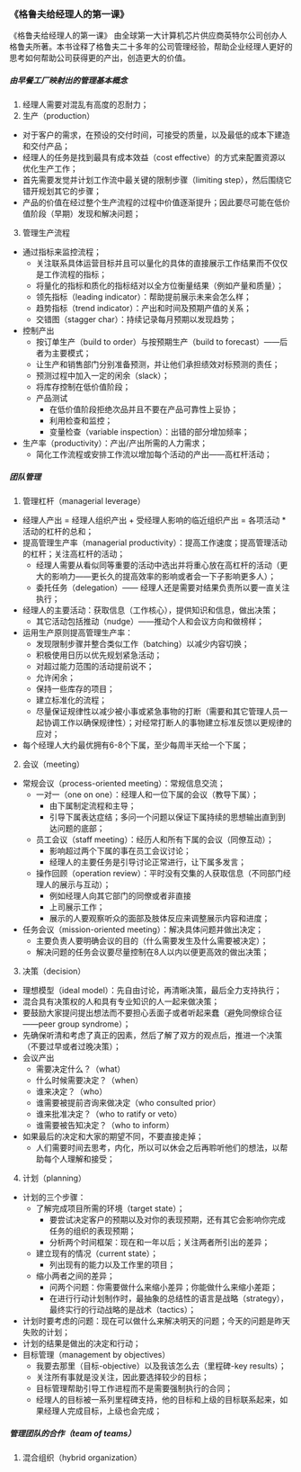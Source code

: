 ### 《格鲁夫给经理人的第一课》

《格鲁夫给经理人的第一课》 由全球第一大计算机芯片供应商英特尔公司创办人格鲁夫所著。本书诠释了格鲁夫二十多年的公司管理经验，帮助企业经理人更好的思考如何帮助公司获得更的产出，创造更大的价值。

##### 由早餐工厂映射出的管理基本概念
1. 经理人需要对混乱有高度的忍耐力；
2. 生产（production）
  - 对于客户的需求，在预设的交付时间，可接受的质量，以及最低的成本下建造和交付产品；
  - 经理人的任务是找到最具有成本效益（cost effective）的方式来配置资源以优化生产工作；
  - 首先需要发觉并计划工作流中最关键的限制步骤（limiting step），然后围绕它错开规划其它的步骤；
  - 产品的价值在经过整个生产流程的过程中价值逐渐提升；因此要尽可能在低价值阶段（早期）发现和解决问题；
3. 管理生产流程
  - 通过指标来监控流程；
    - 关注联系具体运营目标并且可以量化的具体的直接展示工作结果而不仅仅是工作流程的指标；
    - 将量化的指标和质化的指标结对以全方位衡量结果（例如产量和质量）；
    - 领先指标（leading indicator）：帮助提前展示未来会怎么样；
    - 趋势指标（trend indicator）：产出和时间及预期产值的关系；
    - 交错图（stagger char）：持续记录每月预期以发现趋势；
  - 控制产出
    - 按订单生产（build to order）与按预期生产（build to forecast）——后者为主要模式；
    - 让生产和销售部门分别准备预测，并让他们承担绩效对标预测的责任；
    - 预测过程中加入一定的闲余（slack）；
    - 将库存控制在低价值阶段；
    - 产品测试
      - 在低价值阶段拒绝次品并且不要在产品可靠性上妥协；
      - 利用检查和监控；
      - 变量检查（variable inspection）：出错的部分增加频率；
  - 生产率（productivity）：产出/产出所需的人力需求；
    - 简化工作流程或安排工作流以增加每个活动的产出——高杠杆活动；
     

##### 团队管理
1. 管理杠杆（managerial leverage）
  - 经理人产出 = 经理人组织产出 + 受经理人影响的临近组织产出 = 各项活动 * 活动的杠杆的总和；
  - 提高管理生产率（managerial productivity）：提高工作速度；提高管理活动的杠杆；关注高杠杆的活动；
    - 经理人需要从看似同等重要的活动中选出并将重心放在高杠杆的活动（更大的影响力——更长久的提高效率的影响或者会一下子影响更多人）；
    - 委托任务（delegation）—— 经理人还是需要对结果负责所以要一直关注执行； 
  - 经理人的主要活动：获取信息（工作核心），提供知识和信息，做出决策；
    - 其它活动包括推动（nudge）——推动个人和会议方向和做榜样；
  - 运用生产原则提高管理生产率：
    - 发现限制步骤并整合类似工作（batching）以减少内容切换；
    - 积极使用日历以优先规划紧急活动；
    - 对超过能力范围的活动提前说不；
    - 允许闲余；
    - 保持一些库存的项目；
    - 建立标准化的流程；
    - 尽量保证规律性以减少被小事或紧急事物的打断（需要和其它管理人员一起协调工作以确保规律性）；对经常打断人的事物建立标准反馈以更规律的应对； 
  - 每个经理人大约最优拥有6-8个下属，至少每周半天给一个下属；

2. 会议（meeting）
  - 常规会议（process-oriented meeting）：常规信息交流；
    - 一对一（one on one）：经理人和一位下属的会议（教导下属）；
      - 由下属制定流程和主导；
      - 引导下属表达症结；多问一个问题以保证下属持续的思想输出直到到达问题的底部；
    - 员工会议（staff meeting）：经历人和所有下属的会议（同僚互动）；
      - 影响超过两个下属的事在员工会议讨论；
      - 经理人的主要任务是引导讨论正常进行，让下属多发言；
    - 操作回顾（operation review）：平时没有交集的人获取信息（不同部门经理人的展示与互动）；
      - 例如经理人向其它部门的同僚或者非直接
      - 上司展示工作；
      - 展示的人要观察听众的面部及肢体反应来调整展示内容和进度；
  - 任务会议（mission-oriented meeting）：解决具体问题并做出决定；
    - 主要负责人要明确会议的目的（什么需要发生及什么需要被决定）；
    - 解决问题的任务会议要尽量控制在8人以内以便更高效的做出决策；
   
3. 决策（decision）
  - 理想模型（ideal model）：先自由讨论，再清晰决策，最后全力支持执行；
  - 混合具有决策权的人和具有专业知识的人一起来做决策；
  - 要鼓励大家提问提出想法而不要担心丢面子或者听起来蠢（避免同僚综合征——peer group syndrome）；
  - 先确保听清和考虑了真正的因素，然后了解了双方的观点后，推进一个决策（不要过早或者过晚决策）；
  - 会议产出
    - 需要决定什么？（what）
    - 什么时候需要决定？（when）
    - 谁来决定？（who）
    - 谁需要被提前咨询来做决定（who consulted prior）
    - 谁来批准决定？（who to ratify or veto）
    - 谁需要被告知决定？（who to inform）
  - 如果最后的决定和大家的期望不同，不要直接走掉；
    - 人们需要时间去思考，内化，所以可以休会之后再聆听他们的想法，以帮助每个人理解和接受； 

4. 计划（planning）
  - 计划的三个步骤：
    - 了解完成项目所需的环境（target state）；
      - 要尝试决定客户的预期以及对你的表现预期，还有其它会影响你完成任务的组织的表现预期；
      - 分析两个时间框架：现在和一年以后；关注两者所引出的差异；
    - 建立现有的情况（current state）；
      - 列出现有的能力以及工作里的项目；
    - 缩小两者之间的差异；
      - 问两个问题：你需要做什么来缩小差异；你能做什么来缩小差距；
      - 在进行行动计划制作时，最抽象的总结性的语言是战略（strategy），最终实行的行动战略的是战术（tactics）；
  - 计划时要考虑的问题：现在可以做什么来解决明天的问题；今天的问题是昨天失败的计划；
  - 计划的结果是做出的决定和行动；
  - 目标管理（management by objectives）
    - 我要去那里（目标-objective）以及我该怎么去（里程碑-key results）；
    - 关注所有事就是没关注，因此要选择较少的目标；
    - 目标管理帮助引导工作进程而不是需要强制执行的合同；
    - 经理人的目标被一系列里程碑支持，他的目标和上级的目标联系起来，如果经理人完成目标，上级也会完成；


##### 管理团队的合作（team of teams）
1. 混合组织（hybrid organization）
